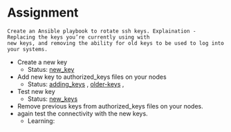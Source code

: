 # Assignment

    Create an Ansible playbook to rotate ssh keys. Explaination - Replacing the keys you’re currently using with
    new keys, and removing the ability for old keys to be used to log into your systems.

-   Create a new key
    - Status: [new_key](https://github.com/sudiptninja/Assignments-Ansible/blob/master/Media/key%20new.png) 
-  Add new key to authorized_keys files on your nodes
   - Status: [adding_keys](https://github.com/sudiptninja/Assignments-Ansible/blob/master/Media/key%20run%20playbook.png) , [older-keys](https://github.com/sudiptninja/Assignments-Ansible/blob/master/Media/key%20previous.png) , 
- Test new key
  - Status: [new_keys](https://github.com/sudiptninja/Assignments-Ansible/blob/master/Media/key%20new%20authorized.png)
- Remove previous keys from authorized_keys files on your nodes.
- again test the connectivity with the new keys.
  - Learning: 

